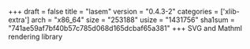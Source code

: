 +++
draft = false
title = "lasem"
version = "0.4.3-2"
categories = ['xlib-extra']
arch = "x86_64"
size = "253188"
usize = "1431756"
sha1sum = "741ae59af7bf40b57c785d068d165dcbaf65a381"
+++
SVG and Mathml rendering library